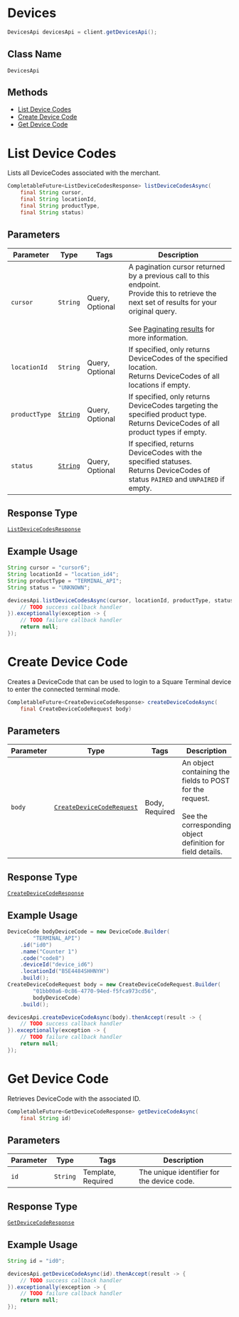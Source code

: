 # Devices

```java
DevicesApi devicesApi = client.getDevicesApi();
```

## Class Name

`DevicesApi`

## Methods

* [List Device Codes](/doc/api/devices.md#list-device-codes)
* [Create Device Code](/doc/api/devices.md#create-device-code)
* [Get Device Code](/doc/api/devices.md#get-device-code)


# List Device Codes

Lists all DeviceCodes associated with the merchant.

```java
CompletableFuture<ListDeviceCodesResponse> listDeviceCodesAsync(
    final String cursor,
    final String locationId,
    final String productType,
    final String status)
```

## Parameters

| Parameter | Type | Tags | Description |
|  --- | --- | --- | --- |
| `cursor` | `String` | Query, Optional | A pagination cursor returned by a previous call to this endpoint.<br>Provide this to retrieve the next set of results for your original query.<br><br>See [Paginating results](#paginatingresults) for more information. |
| `locationId` | `String` | Query, Optional | If specified, only returns DeviceCodes of the specified location.<br>Returns DeviceCodes of all locations if empty. |
| `productType` | [`String`](/doc/models/product-type.md) | Query, Optional | If specified, only returns DeviceCodes targeting the specified product type.<br>Returns DeviceCodes of all product types if empty. |
| `status` | [`String`](/doc/models/device-code-status.md) | Query, Optional | If specified, returns DeviceCodes with the specified statuses.<br>Returns DeviceCodes of status `PAIRED` and `UNPAIRED` if empty. |

## Response Type

[`ListDeviceCodesResponse`](/doc/models/list-device-codes-response.md)

## Example Usage

```java
String cursor = "cursor6";
String locationId = "location_id4";
String productType = "TERMINAL_API";
String status = "UNKNOWN";

devicesApi.listDeviceCodesAsync(cursor, locationId, productType, status).thenAccept(result -> {
    // TODO success callback handler
}).exceptionally(exception -> {
    // TODO failure callback handler
    return null;
});
```


# Create Device Code

Creates a DeviceCode that can be used to login to a Square Terminal device to enter the connected
terminal mode.

```java
CompletableFuture<CreateDeviceCodeResponse> createDeviceCodeAsync(
    final CreateDeviceCodeRequest body)
```

## Parameters

| Parameter | Type | Tags | Description |
|  --- | --- | --- | --- |
| `body` | [`CreateDeviceCodeRequest`](/doc/models/create-device-code-request.md) | Body, Required | An object containing the fields to POST for the request.<br><br>See the corresponding object definition for field details. |

## Response Type

[`CreateDeviceCodeResponse`](/doc/models/create-device-code-response.md)

## Example Usage

```java
DeviceCode bodyDeviceCode = new DeviceCode.Builder(
        "TERMINAL_API")
    .id("id0")
    .name("Counter 1")
    .code("code8")
    .deviceId("device_id6")
    .locationId("B5E4484SHHNYH")
    .build();
CreateDeviceCodeRequest body = new CreateDeviceCodeRequest.Builder(
        "01bb00a6-0c86-4770-94ed-f5fca973cd56",
        bodyDeviceCode)
    .build();

devicesApi.createDeviceCodeAsync(body).thenAccept(result -> {
    // TODO success callback handler
}).exceptionally(exception -> {
    // TODO failure callback handler
    return null;
});
```


# Get Device Code

Retrieves DeviceCode with the associated ID.

```java
CompletableFuture<GetDeviceCodeResponse> getDeviceCodeAsync(
    final String id)
```

## Parameters

| Parameter | Type | Tags | Description |
|  --- | --- | --- | --- |
| `id` | `String` | Template, Required | The unique identifier for the device code. |

## Response Type

[`GetDeviceCodeResponse`](/doc/models/get-device-code-response.md)

## Example Usage

```java
String id = "id0";

devicesApi.getDeviceCodeAsync(id).thenAccept(result -> {
    // TODO success callback handler
}).exceptionally(exception -> {
    // TODO failure callback handler
    return null;
});
```

